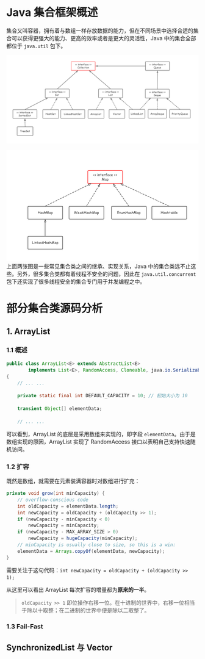 # Java 集合框架概述

集合又叫容器，拥有着与数组一样存放数据的能力，但在不同场景中选择合适的集合可以获得更强大的能力、更高的效率或者是更大的灵活性，Java 中的集合全部都位于 `java.util` 包下。



<img src="pics/collection-1.png"/>

<left><img src="pics/collection-2.png" width="550"/></left>
上面两张图是一些常见集合类之间的继承、实现关系，Java 中的集合类远不止这些。另外，很多集合类都有着线程不安全的问题，因此在 `java.util.concurrent` 包下还实现了很多线程安全的集合专门用于并发编程之中。



# 部分集合类源码分析

## 1. ArrayList

### 1.1 概述

```java
public class ArrayList<E> extends AbstractList<E>
        implements List<E>, RandomAccess, Cloneable, java.io.Serializable
{
    // ... ...
    
    private static final int DEFAULT_CAPACITY = 10; // 初始大小为 10

    transient Object[] elementData;
    
    // ... ...
```

可以看到，ArrayList 的底层是采用数组来实现的，即字段 `elementData`。由于是数组实现的原因，ArrayList 实现了 RandomAccess 接口以表明自己支持快速随机访问。



### 1.2 扩容

既然是数组，就需要在元素装满容器时对数组进行扩充：

```java
private void grow(int minCapacity) {
    // overflow-conscious code
    int oldCapacity = elementData.length;
    int newCapacity = oldCapacity + (oldCapacity >> 1);
    if (newCapacity - minCapacity < 0)
        newCapacity = minCapacity;
    if (newCapacity - MAX_ARRAY_SIZE > 0)
        newCapacity = hugeCapacity(minCapacity);
    // minCapacity is usually close to size, so this is a win:
    elementData = Arrays.copyOf(elementData, newCapacity);
}
```



需要关注于这句代码：`int newCapacity = oldCapacity + (oldCapacity >> 1);`

从这里可以看出 ArrayList 每次扩容的增量都为**原来的一半**。

> `oldCapacity >> 1` 即位操作右移一位。在十进制的世界中，右移一位相当于除以十取整；在二进制的世界中便是除以二取整了。



### 1.3 Fail-Fast



## SynchronizedList 与 Vector

